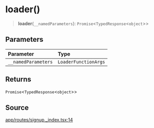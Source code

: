 # loader()

> **loader**(`__namedParameters`): `Promise`\<`TypedResponse`\<`object`\>\>

## Parameters

| Parameter | Type |
| :------ | :------ |
| `__namedParameters` | `LoaderFunctionArgs` |

## Returns

`Promise`\<`TypedResponse`\<`object`\>\>

## Source

[app/routes/signup.\_index.tsx:14](https://github.com/scryptids/jobsapp/blob/eafe9ac1fb1c2b1b6747cc174450697cbf17d598/www/app/routes/signup._index.tsx#L14)
